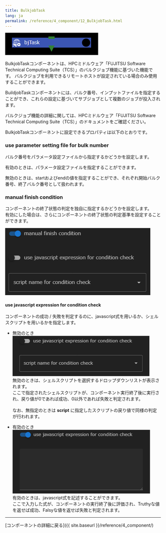 ```yaml
---
title: BulkjobTask
lang: ja
permalink: /reference/4_component/12_BulkjobTask.html
---
```


![img](./img/bulkjobTask.png)

BulkjobTaskコンポーネントは、HPCミドルウェア「FUJITSU Software Technical Computing Suite（TCS）」のバルクジョブ機能に基づいた機能です。
バルクジョブを利用できるリモートホストが設定されている場合のみ使用することができます。

BuildjobTaskコンポーネントには、バルク番号、インプットファイルを指定することができ、これらの設定に基づいてサブジョブとして複数のジョブが投入されます。

バルクジョブ機能の詳細に関しては、HPCミドルウェア「FUJITSU Software Technical Computing Suite（TCS）」のドキュメントをご確認ください。

BulkjobTaskコンポーネントに設定できるプロパティは以下のとおりです。

### use parameter setting file for bulk number
バルク番号をパラメータ設定ファイルから指定するかどうかを設定します。

有効のときは、パラメータ設定ファイルを指定することができます。

無効のときは、startおよびendの値を指定することができ、それぞれ開始バルク番号、終了バルク番号として扱われます。

### manual finish condition
コンポーネントの終了状態の判定を独自に指定するかどうかを設定します。  
有効にした場合は、さらにコンポーネントの終了状態の判定基準を設定することができます。

![img](./img/manual_finish_condition.png)

#### use javascript expression for condition check
コンポーネントの成功 / 失敗を判定するのに、javascript式を用いるか、シェルスクリプトを用いるかを指定します。

 - 無効のとき  
 ![img](./img/task_retry_expression_disable.png "task_retry_expression_disable")<br/>
無効のときは、シェルスクリプトを選択するドロップダウンリストが表示されます。  
ここで指定されたシェルスクリプトが、コンポーネント実行終了後に実行され、戻り値が0であれば成功、0以外であれば失敗と判定されます。<br/><br/>
なお、無指定のときは __script__ に指定したスクリプトの戻り値で同様の判定が行われます。

 - 有効のとき  
![img](./img/task_retry_expression_enable.png "task_retry_expression_enable")<br/>
有効のときは、javascript式を記述することができます。  
ここで入力した式が、コンポーネントの実行終了後に評価され、Truthyな値を返せば成功、Falsyな値を返せば失敗と判定されます。


--------
[コンポーネントの詳細に戻る]({{ site.baseurl }}/reference/4_component/)
